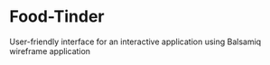 # Food-Tinder
User-friendly interface for an interactive application using Balsamiq wireframe application

